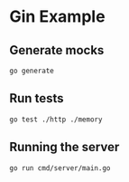 # Gin Example

## Generate mocks

`go generate`

## Run tests

`go test ./http ./memory`

## Running the server

`go run cmd/server/main.go`
